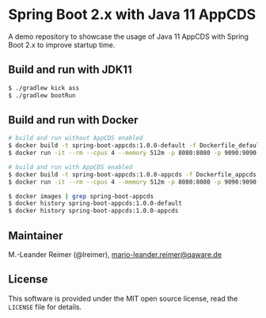 # Spring Boot 2.x with Java 11 AppCDS

A demo repository to showcase the usage of Java 11 AppCDS with Spring Boot 2.x to improve startup time.

## Build and run with JDK11

```bash
$ ./gradlew kick ass
$ ./gradlew bootRun
```

## Build and run with Docker

```bash
# build and run without AppCDS enabled
$ docker build -t spring-boot-appcds:1.0.0-default -f Dockerfile_default .
$ docker run -it --rm --cpus 4 --memory 512m -p 8080:8080 -p 9090:9090 spring-boot-appcds:1.0.0-default

# build and run with AppCDS enabled
$ docker build -t spring-boot-appcds:1.0.0-appcds -f Dockerfile_appcds .
$ docker run -it --rm --cpus 4 --memory 512m -p 8080:8080 -p 9090:9090 spring-boot-appcds:1.0.0-appcds

$ docker images | grep spring-boot-appcds
$ docker history spring-boot-appcds:1.0.0-default
$ docker history spring-boot-appcds:1.0.0-appcds
```

## Maintainer

M.-Leander Reimer (@lreimer), <mario-leander.reimer@qaware.de>

## License

This software is provided under the MIT open source license, read the `LICENSE` file for details.


